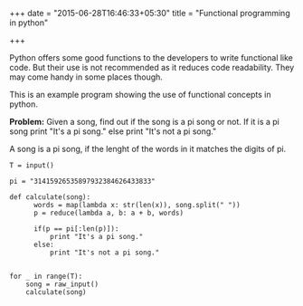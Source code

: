 +++
date = "2015-06-28T16:46:33+05:30"
title = "Functional programming in python"

+++

Python offers some good functions to the developers to write functional like code. But their use is not
recommended as it reduces code readability. They may come handy in some places though. 
<!--more-->
This is an example program showing the use of functional concepts in python.

**Problem:** Given a song, find out if the song is a pi song or not. If it is a pi song print "It's a pi song."  else
print "It's not a pi song."

A song is a pi song, if the lenght of the words in it matches the digits of pi.

    T = input()

    pi = "31415926535897932384626433833"

    def calculate(song):
          words = map(lambda x: str(len(x)), song.split(" "))
          p = reduce(lambda a, b: a + b, words)

          if(p == pi[:len(p)]):
              print "It's a pi song."
          else:
              print "It's not a pi song."
              

    for _ in range(T):
        song = raw_input()
        calculate(song)

